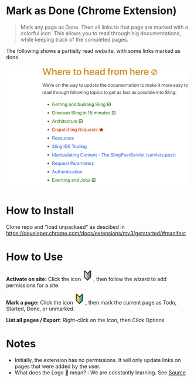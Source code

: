# Mark as Done (Chrome Extension)

> Mark any page as Done. Then all links to that page are marked with a colorful icon.
> This allows you to read through big documentations, while keeping track of the completed pages.

The following shows a partially read website, with some links marked as done. 

 ![](images/example.png) 

# How to Install

Clone repo and "load unpackaed" as descibed in https://developer.chrome.com/docs/extensions/mv3/getstarted/#manifest

# How to Use

**Activate on site:** Click the icon <img src="images/icon-toolbar-disabled.png" width=30>, then follow the wizard to add permissions for a site.

**Mark a page:** Click the icon <img src="images/icon-none.png" width=30>, then mark the current page as Todo, Started, Done, or unmarked. 

**List all pages / Export**: Right-click on the Icon, then Click Options 

# Notes

* Initially, the extension has no permissions. It will only update links on pages that were added by the user.
* What does the Logo 🔰 mean? : We are constantly learning. See [Source](https://emojipedia.org/japanese-symbol-for-beginner/)
